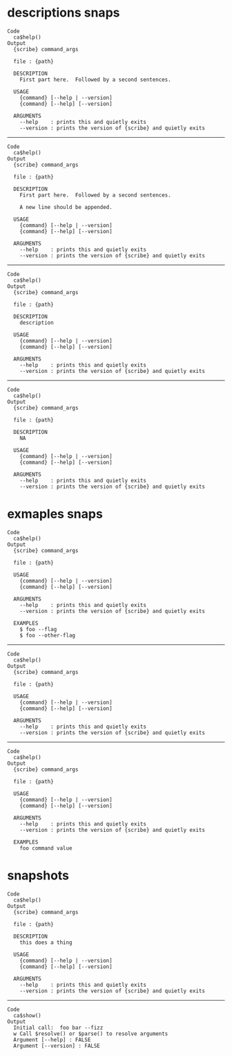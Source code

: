 # descriptions snaps

    Code
      ca$help()
    Output
      {scribe} command_args
      
      file : {path}
      
      DESCRIPTION
        First part here.  Followed by a second sentences.
      
      USAGE
        {command} [--help | --version]
        {command} [--help] [--version] 
      
      ARGUMENTS
        --help    : prints this and quietly exits                   
        --version : prints the version of {scribe} and quietly exits

---

    Code
      ca$help()
    Output
      {scribe} command_args
      
      file : {path}
      
      DESCRIPTION
        First part here.  Followed by a second sentences.
      
        A new line should be appended.
      
      USAGE
        {command} [--help | --version]
        {command} [--help] [--version] 
      
      ARGUMENTS
        --help    : prints this and quietly exits                   
        --version : prints the version of {scribe} and quietly exits

---

    Code
      ca$help()
    Output
      {scribe} command_args
      
      file : {path}
      
      DESCRIPTION
        description
      
      USAGE
        {command} [--help | --version]
        {command} [--help] [--version] 
      
      ARGUMENTS
        --help    : prints this and quietly exits                   
        --version : prints the version of {scribe} and quietly exits

---

    Code
      ca$help()
    Output
      {scribe} command_args
      
      file : {path}
      
      DESCRIPTION
        NA
      
      USAGE
        {command} [--help | --version]
        {command} [--help] [--version] 
      
      ARGUMENTS
        --help    : prints this and quietly exits                   
        --version : prints the version of {scribe} and quietly exits

# exmaples snaps

    Code
      ca$help()
    Output
      {scribe} command_args
      
      file : {path}
      
      USAGE
        {command} [--help | --version]
        {command} [--help] [--version] 
      
      ARGUMENTS
        --help    : prints this and quietly exits                   
        --version : prints the version of {scribe} and quietly exits
      
      EXAMPLES
        $ foo --flag      
        $ foo --other-flag

---

    Code
      ca$help()
    Output
      {scribe} command_args
      
      file : {path}
      
      USAGE
        {command} [--help | --version]
        {command} [--help] [--version] 
      
      ARGUMENTS
        --help    : prints this and quietly exits                   
        --version : prints the version of {scribe} and quietly exits

---

    Code
      ca$help()
    Output
      {scribe} command_args
      
      file : {path}
      
      USAGE
        {command} [--help | --version]
        {command} [--help] [--version] 
      
      ARGUMENTS
        --help    : prints this and quietly exits                   
        --version : prints the version of {scribe} and quietly exits
      
      EXAMPLES
        foo command value

# snapshots

    Code
      ca$help()
    Output
      {scribe} command_args
      
      file : {path}
      
      DESCRIPTION
        this does a thing
      
      USAGE
        {command} [--help | --version]
        {command} [--help] [--version] 
      
      ARGUMENTS
        --help    : prints this and quietly exits                   
        --version : prints the version of {scribe} and quietly exits

---

    Code
      ca$show()
    Output
      Initial call:  foo bar --fizz
      w Call $resolve() or $parse() to resolve arguments
      Argument [--help] : FALSE
      Argument [--version] : FALSE

